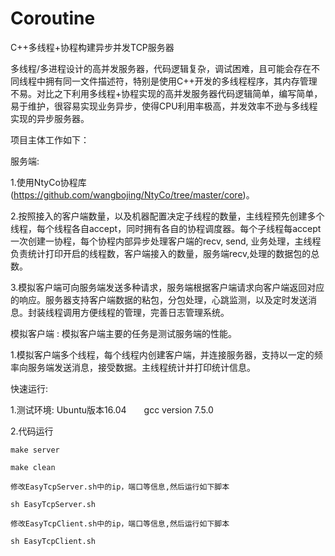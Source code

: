 # Coroutine
C++多线程+协程构建异步并发TCP服务器

多线程/多进程设计的高并发服务器，代码逻辑复杂，调试困难，且可能会存在不同线程中拥有同一文件描述符，特别是使用C++开发的多线程程序，其内存管理不易。对比之下利用多线程+协程实现的高并发服务器代码逻辑简单，编写简单，易于维护，很容易实现业务异步，使得CPU利用率极高，并发效率不逊与多线程实现的异步服务器。

项目主体工作如下：

服务端:
  
  1.使用NtyCo协程库(https://github.com/wangbojing/NtyCo/tree/master/core)。
  
  2.按照接入的客户端数量，以及机器配置决定子线程的数量，主线程预先创建多个线程，每个线程各自accept，同时拥有各自的协程调度器。每个子线程每accept一次创建一协程，每个协程内部异步处理客户端的recv, send, 业务处理，主线程负责统计打印开启的线程数，客户端接入的数量，服务端recv,处理的数据包的总数。
  
  3.模拟客户端可向服务端发送多种请求，服务端根据客户端请求向客户端返回对应的响应。服务器支持客户端数据的粘包，分包处理，心跳监测，以及定时发送消息。封装线程调用方便线程的管理，完善日志管理系统。
  
模拟客户端 : 模拟客户端主要的任务是测试服务端的性能。

  1.模拟客户端多个线程，每个线程内创建客户端，并连接服务器，支持以一定的频率向服务端发送消息，接受数据。主线程统计并打印统计信息。
  
快速运行:

  1.测试环境:
    Ubuntu版本16.04　　gcc version 7.5.0
    
  2.代码运行
    
    make server
    
    make clean
    
    修改EasyTcpServer.sh中的ip，端口等信息,然后运行如下脚本
    
    sh EasyTcpServer.sh
    
    修改EasyTcpClient.sh中的ip，端口等信息,然后运行如下脚本
    
    sh EasyTcpClient.sh
  

 
  

